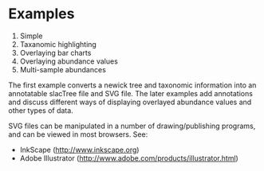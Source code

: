 # Examples #

1. Simple
2. Taxanomic highlighting
3. Overlaying bar charts
4. Overlaying abundance values
5. Multi-sample abundances

The first example converts a newick tree and taxonomic information into an annotatable slacTree file and SVG file. The later examples add annotations and discuss different ways of displaying overlayed abundance values and other types of data.

SVG files can be manipulated in a number of drawing/publishing programs, and can be viewed in most browsers. See:
* InkScape (http://www.inkscape.org)
* Adobe Illustrator (http://www.adobe.com/products/illustrator.html)
